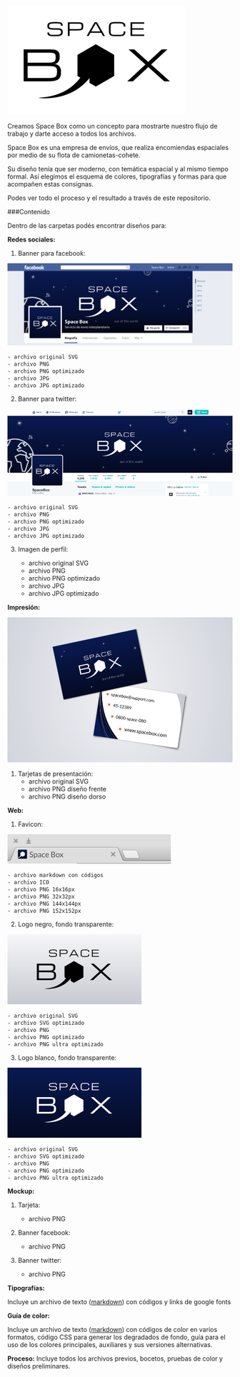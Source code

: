 ![spaceboxLogo](/spacebox/logo_black/spacebox_black_logo_400_min.png) 

Creamos Space Box como un concepto para mostrarte nuestro flujo de trabajo y darte acceso a todos los archivos.

Space Box es una empresa de envíos, que realiza encomiendas espaciales por medio de su flota de camionetas-cohete.

Su diseño tenía que ser moderno, con temática espacial y al mismo tiempo formal. Así elegimos el esquema de colores, tipografías y formas para que acompañen estas consignas.

Podes ver todo el proceso y el resultado a través de este repositorio.

###Contenido

Dentro de las carpetas podés encontrar diseños para:

**Redes sociales:**

1. Banner para facebook:

![fbBanner](/spacebox/mockup/spacebox_mockup_facebook_page.png) 

	- archivo original SVG
	- archivo PNG
	- archivo PNG optimizado
	- archivo JPG
	- archivo JPG optimizado

2. Banner para twitter:

![twBanner](/spacebox/mockup/spacebox_mockup_twitter_page.png) 

	- archivo original SVG
	- archivo PNG
	- archivo PNG optimizado
	- archivo JPG
	- archivo JPG optimizado

3. Imagen de perfil:

	- archivo original SVG
	- archivo PNG
	- archivo PNG optimizado
	- archivo JPG
	- archivo JPG optimizado

**Impresión:**

![bussinesscard](/spacebox/mockup/personal_card_mockup_v1.png) 

1. Tarjetas de presentación:
	- archivo original SVG
	- archivo PNG diseño frente
	- archivo PNG diseño dorso

**Web:**

1. Favicon:

![faviconmockup](/spacebox/mockup/favicon_mockup.png)

	- archivo markdown con códigos
	- archivo ICO
	- archivo PNG 16x16px
	- archivo PNG 32x32px
	- archivo PNG 144x144px
	- archivo PNG 152x152px

2. Logo negro, fondo transparente:

![logoblackmockup](/spacebox/mockup/logo_black_mockup.png)

	- archivo original SVG
	- archivo SVG optimizado
	- archivo PNG
	- archivo PNG optimizado
	- archivo PNG ultra optimizado

3. Logo blanco, fondo transparente:

![logowhitemockup](/spacebox/mockup/logo_white_mockup.png)

	- archivo original SVG
	- archivo SVG optimizado
	- archivo PNG
	- archivo PNG optimizado
	- archivo PNG ultra optimizado

**Mockup:**

1. Tarjeta:
	- archivo PNG

2. Banner facebook:
	- archivo PNG

3. Banner twitter:
	- archivo PNG

**Tipografías:**

Incluye un archivo de texto ([markdown](/spacebox/typography/tipografias.md)) con códigos y links de google fonts 

**Guía de color:**

Incluye un archivo de texto ([markdown](/spacebox/guia_de_color.md)) con códigos de color en varios formatos, código CSS para generar los degradados de fondo, guía para el uso de los colores principales, auxiliares y sus versiones alternativas.

**Proceso:**
Incluye todos los archivos previos, bocetos, pruebas de color y diseños preliminares.